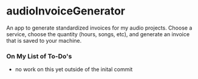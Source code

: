 # audioInvoiceGenerator
An app to generate standardized invoices for my audio projects. Choose a service, choose the quantity (hours, songs, etc), and generate an invoice that is saved to your machine.

### On My List of To-Do's
- no work on this yet outside of the inital commit
